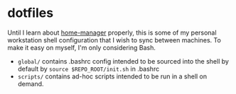 # dotfiles
Until I learn about [home-manager](https://github.com/nix-community/home-manager) properly, this is some of my personal workstation shell configuration that I wish to sync between machines. To make it easy on myself, I'm only considering Bash.

- `global/` contains .bashrc config intended to be sourced into the shell by default by `source $REPO_ROOT/init.sh` in .bashrc
- `scripts/` contains ad-hoc scripts intended to be run in a shell on demand.
